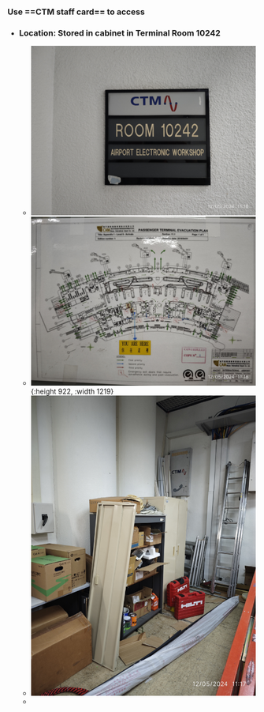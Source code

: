 ### Use ==CTM staff card== to access
- ### Location: Stored in cabinet in Terminal Room 10242
	- ![1927654929.jpg](../assets/1927654929_1733883907438_0.jpg)
	- ![934239472.jpg](../assets/934239472_1733883923438_0.jpg){:height 922, :width 1219}
	- ![912775584.jpg](../assets/912775584_1733883930200_0.jpg)
	-